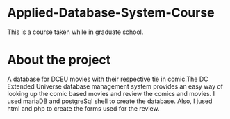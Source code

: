 # Applied-Database-System-Course
This is a course taken while in graduate school.

# About the project
A database for DCEU movies with their respective tie in comic.The DC Extended Universe database management system provides an easy way of looking up the comic based movies and review the comics and movies. I used mariaDB and postgreSql shell to create the database. Also, I jused html and php to create the forms used for the review.


